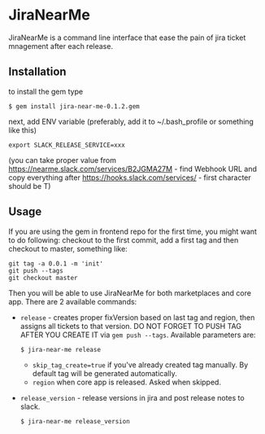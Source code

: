 # JiraNearMe

JiraNearMe is a command line interface that ease the pain of jira ticket mnagement
after each release.

## Installation

to install the gem type

    $ gem install jira-near-me-0.1.2.gem

next, add ENV variable (preferably, add it to ~/.bash_profile or something like this)

    export SLACK_RELEASE_SERVICE=xxx

(you can take proper value from https://nearme.slack.com/services/B2JGMA27M - find Webhook URL and copy everything after https://hooks.slack.com/services/ - first character should be T)

## Usage

If you are using the gem in frontend repo for the first time, you might want to do following: checkout to the first commit, add a first tag and then checkout to master, something like:

    git tag -a 0.0.1 -m 'init'
    git push --tags
    git checkout master

Then you will be able to use JiraNearMe for both marketplaces and core app. There are 2 available commands:

- `release` - creates proper fixVersion based on last tag and region, then assigns all tickets to that version. DO NOT FORGET TO PUSH TAG AFTER YOU CREATE IT via `gem push --tags`. Available parameters are:

      $ jira-near-me release

  - `skip_tag_create=true` if you've already created tag manually. By default tag will be generated automatically.
  - `region` when core app is released. Asked when skipped.

- `release_version` - release versions in jira and post release notes to slack.

      $ jira-near-me release_version


